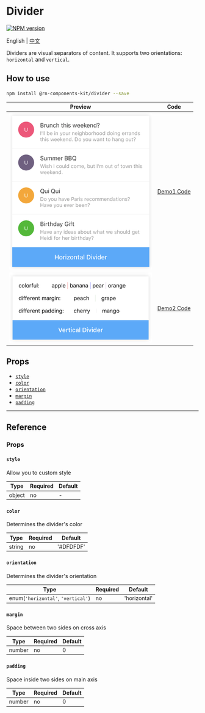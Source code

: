 # Divider

[![NPM version](https://img.shields.io/npm/v/@rn-components-kit/divider.svg)](https://www.npmjs.com/package/@rn-components-kit/divider)

English | [中文](./README.zh-CN.md)

Dividers are visual separators of content. It supports two orientations: `horizontal` and `vertical`.

## How to use

```bash
npm install @rn-components-kit/divider --save
```

|Preview|Code|
|------------|:---------:|
|<img width="375" src="./preview/horizontal-divider.png"/>|[Demo1 Code](./demos/Demo1.js)|
|<img width="375" src="./preview/vertical-divider.png"/>|[Demo2 Code](./demos/Demo2.js)|

## Props

- [`style`](#style)
- [`color`](#color)
- [`orientation`](#orientation)
- [`margin`](#margin)
- [`padding`](#padding)

---

## Reference

### Props

#### `style`

Allow you to custom style

|Type|Required|Default|
|----|--------|-------|
|object|no|-|

#### `color`

Determines the divider's color

|Type|Required|Default|
|----|--------|-------|
|string|no|'#DFDFDF'|

#### `orientation`

Determines the divider's orientation

|Type|Required|Default|
|----|--------|-------|
|enum(`'horizontal'`, `'vertical'`)|no|'horizontal'|

#### `margin`

Space between two sides on cross axis

|Type|Required|Default|
|----|--------|-------|
|number|no|0|

#### `padding`

Space inside two sides on main axis

|Type|Required|Default|
|----|--------|-------|
|number|no|0|